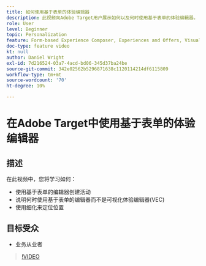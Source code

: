 ```yaml
---
title: 如何使用基于表单的体验编辑器
description: 此视频向Adobe Target用户展示如何以及何时使用基于表单的体验编辑器。
role: User
level: Beginner
topic: Personalization
feature: Form-based Experience Composer, Experiences and Offers, Visual Experience Composer (VEC)
doc-type: feature video
kt: null
author: Daniel Wright
exl-id: 7d216524-03a7-4acd-bd06-345d37ba24be
source-git-commit: 342e02562b5296871638c1120114214df6115809
workflow-type: tm+mt
source-wordcount: '70'
ht-degree: 10%

---
```


# 在Adobe Target中使用基于表单的体验编辑器

## 描述

在此视频中，您将学习如何：

* 使用基于表单的编辑器创建活动
* 说明何时使用基于表单的编辑器而不是可视化体验编辑器(VEC)
* 使用细化来定位位置

## 目标受众

* 业务从业者

>[!VIDEO](https://video.tv.adobe.com/v/17390/?quality=12)
